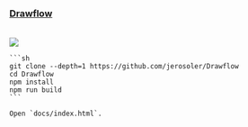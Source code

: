 ### [Drawflow](https://github.com/jerosoler/Drawflow)

[](https://img.shields.io/github/license/jerosoler/Drawflow)<br />
[![](https://img.shields.io/github/last-commit/scillidan/Drawflow/main?label=last%20commit%20(fork))](https://github.com/scillidan/Drawflow)

````{tab} From source
```sh
git clone --depth=1 https://github.com/jerosoler/Drawflow
cd Drawflow
npm install
npm run build
```

Open `docs/index.html`.
````
